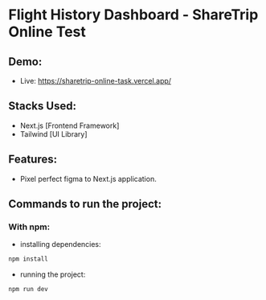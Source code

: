 # Flight History Dashboard - ShareTrip Online Test

## Demo:
- Live: https://sharetrip-online-task.vercel.app/

## Stacks Used:
- Next.js [Frontend Framework]
- Tailwind [UI Library]

## Features:
- Pixel perfect figma to Next.js application.

## Commands to run the project:

### With npm:
- installing dependencies:

```sh
npm install
```
- running the project:

```sh
npm run dev
```
